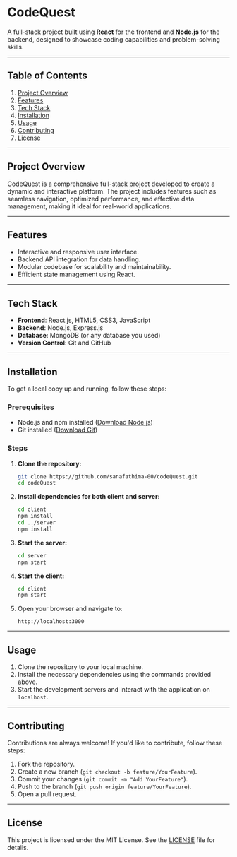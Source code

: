 # **CodeQuest**

A full-stack project built using **React** for the frontend and **Node.js** for the backend, designed to showcase coding capabilities and problem-solving skills.

---

## **Table of Contents**
1. [Project Overview](#project-overview)
2. [Features](#features)
3. [Tech Stack](#tech-stack)
4. [Installation](#installation)
5. [Usage](#usage)
6. [Contributing](#contributing)
7. [License](#license)

---

## **Project Overview**
CodeQuest is a comprehensive full-stack project developed to create a dynamic and interactive platform. The project includes features such as seamless navigation, optimized performance, and effective data management, making it ideal for real-world applications.

---

## **Features**
- Interactive and responsive user interface.
- Backend API integration for data handling.
- Modular codebase for scalability and maintainability.
- Efficient state management using React.

---

## **Tech Stack**
- **Frontend**: React.js, HTML5, CSS3, JavaScript
- **Backend**: Node.js, Express.js
- **Database**: MongoDB (or any database you used)
- **Version Control**: Git and GitHub

---

## **Installation**

To get a local copy up and running, follow these steps:

### **Prerequisites**
- Node.js and npm installed ([Download Node.js](https://nodejs.org/))
- Git installed ([Download Git](https://git-scm.com/))

### **Steps**
1. **Clone the repository:**
   ```bash
   git clone https://github.com/sanafathima-00/codeQuest.git
   cd codeQuest
   ```

2. **Install dependencies for both client and server:**
   ```bash
   cd client
   npm install
   cd ../server
   npm install
   ```

3. **Start the server:**
   ```bash
   cd server
   npm start
   ```

4. **Start the client:**
   ```bash
   cd client
   npm start
   ```

5. Open your browser and navigate to:
   ```
   http://localhost:3000
   ```

---

## **Usage**
1. Clone the repository to your local machine.
2. Install the necessary dependencies using the commands provided above.
3. Start the development servers and interact with the application on `localhost`.

---

## **Contributing**
Contributions are always welcome! If you'd like to contribute, follow these steps:
1. Fork the repository.
2. Create a new branch (`git checkout -b feature/YourFeature`).
3. Commit your changes (`git commit -m "Add YourFeature"`).
4. Push to the branch (`git push origin feature/YourFeature`).
5. Open a pull request.

---

## **License**
This project is licensed under the MIT License. See the [LICENSE](LICENSE) file for details.
